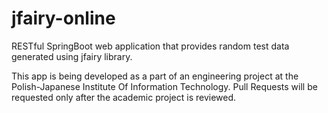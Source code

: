# jfairy-online
RESTful SpringBoot web application that provides random test data generated using jfairy library.

This app is being developed as a part of an engineering project at the Polish-Japanese Institute Of Information Technology. Pull Requests will be requested only after the academic project is reviewed.
